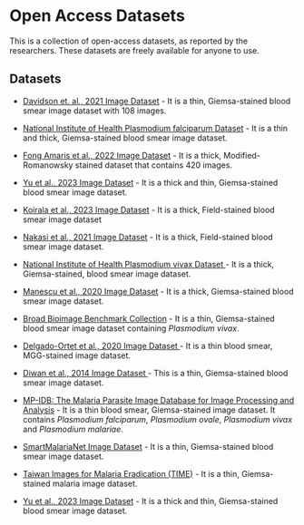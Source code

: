 # Open Access Datasets
This is a collection of open-access datasets, as reported by the researchers. These datasets are freely available for anyone to use.


## Datasets
+ [Davidson et. al., 2021 Image Dataset](https://itunuisewon.github.io/Malaria_Blood_Smear_Images/All_Datasets/Davidson_et_al.,_2021_Dataset.html) - It is a thin, Giemsa-stained blood smear image dataset with 108 images.

+ [National Institute of Health Plasmodium falciparum Dataset](https://itunuisewon.github.io/Malaria_Blood_Smear_Images/All_Datasets/NIH_Pf_Dataset.html) - It is a thin and thick, Giemsa-stained blood smear image dataset.

+ [Fong Amaris et al., 2022 Image Dataset](https://itunuisewon.github.io/Malaria_Blood_Smear_Images/All_Datasets/Fong_Amaris_et_al.,_2022_Dataset.html) - It is a thick, Modified-Romanowsky stained dataset that contains 420 images.

+ [Yu et al., 2023 Image Dataset](https://itunuisewon.github.io/Malaria_Blood_Smear_Images/All_Datasets/Yu_et_al.,_2023_Dataset.html) - It is a thick and thin, Giemsa-stained blood smear image dataset.

+ [Koirala et al., 2023 Image Dataset](https://itunuisewon.github.io/Malaria_Blood_Smear_Images/All_Datasets/Koirala_et_al.,_2022_Dataset.html) - It is a thick, Field-stained blood smear image dataset
  
+ [Nakasi et al., 2021 Image Dataset](https://itunuisewon.github.io/Malaria_Blood_Smear_Images/All_Datasets/Nakasi_et_al.,_2021_Dataset.html) - It is a thick, Field-stained blood smear image dataset.

+ [National Institute of Health Plasmodium vivax Dataset ](https://itunuisewon.github.io/Malaria_Blood_Smear_Images/All_Datasets/NIH_Pv_Dataset.html) - It is a thick, Giemsa-stained, blood smear image dataset.

+ [Manescu et al., 2020 Image Dataset](https://itunuisewon.github.io/Malaria_Blood_Smear_Images/All_Datasets/Manescu_et_al.,_2020_Dataset.html) - It is a thick, Giemsa-stained blood smear image dataset.

+ [Broad Bioimage Benchmark Collection](https://itunuisewon.github.io/Malaria_Blood_Smear_Images/All_Datasets/BBBC.html) - It is a thin, Giemsa-stained blood smear image dataset containing _Plasmodium vivax_.

+ [Delgado-Ortet et al., 2020 Image Dataset ](https://itunuisewon.github.io/Malaria_Blood_Smear_Images/All_Datasets/Delgado-Ortet_et_al.,_2020_Dataset.html) - It is a thin blood smear, MGG-stained image dataset.

+ [Diwan et al., 2014 Image Dataset ](https://itunuisewon.github.io/Malaria_Blood_Smear_Images/All_Datasets/Diwan_et_al.,_2014_Dataset.html) - This is a thin, Giemsa-stained blood smear image dataset.

+ [MP-IDB: The Malaria Parasite Image Database for Image Processing and Analysis](https://itunuisewon.github.io/Malaria_Blood_Smear_Images/All_Datasets/MP-IDB.html) - It is a thin blood smear, Giemsa-stained image dataset. It contains _Plasmodium falciparum_, _Plasmodium ovale_, _Plasmodium vivax_ and _Plasmodium malariae_.

+ [SmartMalariaNet Image Dataset](https://itunuisewon.github.io/Malaria_Blood_Smear_Images/All_Datasets/SmartMalariaNet.html) - It is a thin, Giemsa-stained blood smear image dataset.

+ [Taiwan Images for Malaria Eradication (TIME)](https://itunuisewon.github.io/Malaria_Blood_Smear_Images/All_Datasets/TIME_Dataset.html) - It is a thin, Giemsa-stained malaria image dataset.

+ [Yu et al., 2023 Image Dataset](https://itunuisewon.github.io/Malaria_Blood_Smear_Images/All_Datasets/Yu_et_al.,_2023_Dataset.html) - It is a thick and thin, Giemsa-stained blood smear image dataset.


